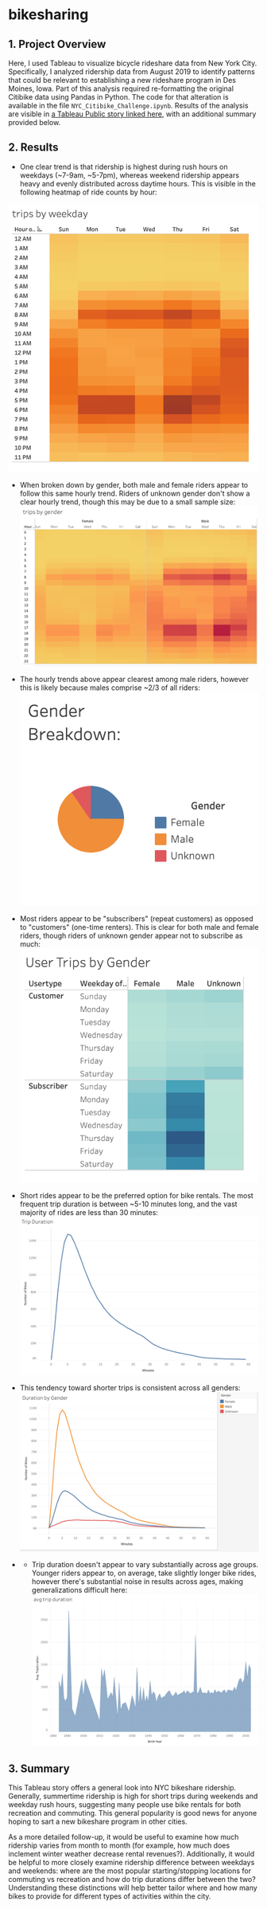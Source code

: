 # bikesharing

## 1. Project Overview

Here, I used Tableau to visualize bicycle rideshare data from New York City. 
Specifically, I analyzed ridership data from August 2019 to identify patterns that could be relevant to establishing a new
rideshare program in Des Moines, Iowa. Part of this analysis required re-formatting the original Citibike data using Pandas
in Python. The code for that alteration is available in the file ```NYC_Citibike_Challenge.ipynb```.
Results of the analysis are visible in
[a Tableau Public story linked here](https://public.tableau.com/app/profile/benjamin.johnson4844/viz/14_NYCitiBikes/NYCBikes), 
with an additional summary provided below.

## 2. Results

- One clear trend is that ridership is highest during rush hours on weekdays (~7-9am, ~5-7pm), 
whereas weekend ridership appears heavy and evenly distributed across daytime hours. This is visible in 
the following heatmap of ride counts by hour:

![](resources/01_weekday_trips.png)

- When broken down by gender, both male and female riders appear to follow this same hourly trend. Riders of unknown gender
don't show a clear hourly trend, though this may be due to a small sample size: 
![](resources/02_gender_trips.png)

- The hourly trends above appear clearest among male riders, however this is likely because males comprise ~2/3 of all riders:
![](resources/03_gender_breakdown.png)

- Most riders appear to be "subscribers" (repeat customers) as opposed to "customers" (one-time renters). This is clear for both
male and female riders, though riders of unknown gender appear not to subscribe as much:
![](resources/04_user_gender.png)

- Short rides appear to be the preferred option for bike rentals. The most frequent trip duration is between ~5-10 minutes long,
and the vast majority of rides are less than 30 minutes:
![](resources/05_trip_duration.png)

- This tendency toward shorter trips is consistent across all genders:
![](resources/06_gender_duration.png)

- - Trip duration doesn't appear to vary substantially across age groups. Younger riders appear to, on average, take slightly longer
bike rides, however there's substantial noise in results across ages, making generalizations difficult here:
![](resources/07_age_duration.png)

## 3. Summary

This Tableau story offers a general look into NYC bikeshare ridership. Generally, summertime ridership is high for short trips during weekends
and weekday rush hours, suggesting many people use bike rentals for both recreation and commuting. This general popularity is 
good news for anyone hoping to sart a new bikeshare program in other cities. 

As a more detailed follow-up, it would be useful to examine how much ridership varies from month to month 
(for example, how much does inclement winter weather decrease rental revenues?).
Additionally, it would be helpful to more closely examine ridership difference between weekdays and weekends: where are the most
popular starting/stopping locations for commuting vs recreation and how do trip durations differ between the two? Understanding these
distinctions will help better tailor where and how many bikes to provide for different types of activities within the city. 